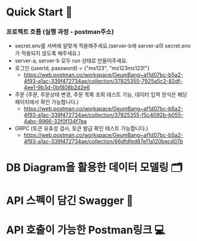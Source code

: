 # Quick Start :runner:
### 프로젝트 흐름 (실행 과정 - postman주소)
- secret.env를 서버에 알맞게 적용해주세요.(server-b에 server-a의 secret.env가 적용되지 않도록 해주세요.)
- server-a, server-b 모두 run 상태로 만들어주세요.
- 로그인 {userId, password} = {"ms123", "ms123ms123!"}
  - https://web.postman.co/workspace/GeumBang~af1d07bc-b5a2-4f93-a1ac-339f472734ae/collection/37825355-7925a5c2-82df-4ee1-9b3d-0bf808b2d2e6
- 주문 (주문, 주문상태 변경, 주문 목록 조회 테스트 가능, 데이터 입력 방식은 해당 페이지에서 확인 가능합니다.)
  - https://web.postman.co/workspace/GeumBang~af1d07bc-b5a2-4f93-a1ac-339f472734ae/collection/37825355-f5c4092b-b055-4abc-9966-32f0f134f7ea
- GRPC (토큰 유효성 검사, 토큰 발급 확인 테스트 가능합니다.)
  - https://web.postman.co/workspace/GeumBang~af1d07bc-b5a2-4f93-a1ac-339f472734ae/collection/66dfdfed87e11a120becd07b

# DB Diagram을 활용한 데이터 모델링 :card_index_dividers:

# API 스펙이 담긴 Swagger :pencil:

# API 호출이 가능한 Postman링크 :computer:
